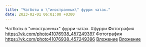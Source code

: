 ```yaml
---
title: "Чатботы в \"иностранных\" фурри чатах."
date: 2023-02-01 06:01:00 +0300
---
```


Чатботы в "иностранных" фурри чатах.
#фурри
Фотография
<a class="vk-attach" href="https://vk.com/photo41076938_457249397">https://vk.com/photo41076938_457249397</a>
Фотография
<a class="vk-attach" href="https://vk.com/photo41076938_457249396">https://vk.com/photo41076938_457249396</a>
<a class="vk-attach" href="https://vk.com/photo41076938_457249397">Вложение</a>
<a class="vk-attach" href="https://vk.com/photo41076938_457249396">Вложение</a>
